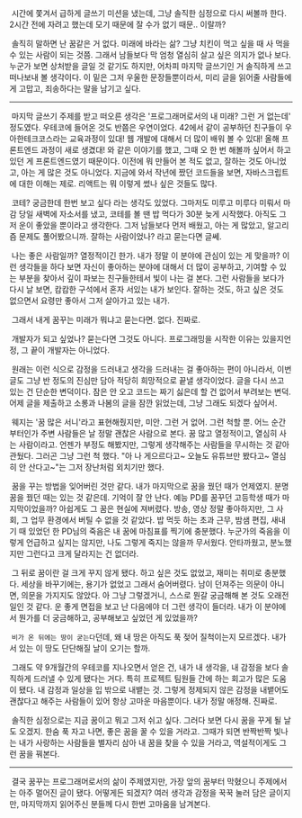 ​	시간에 쫓겨서 급하게 글쓰기 미션을 냈는데, 그냥 솔직한 심정으로 다시 써볼까 한다. 2시간 전에 자려고 했는데 모기 때문에 잘 수가 없기 때문.. 이랄까?

​	솔직히 말하면 난 꿈같은 거 없다. 미래에 바라는 삶? 그냥 치킨이 먹고 싶을 때 사 먹을 수 있는 사람이 되는 것쯤. 그래서 남들보다 막 엄청 열심히 살고 싶은 의지가 없나 보다. 누군가 보면 상처받을 글일 것 같기도 하지만, 어차피 마지막 글쓰기인 거 솔직하게 쓰고 떠나보내 볼 생각이다. 이 밑은 그저 우울한 문장들뿐이라서, 미리 글을 읽어줄 사람들에게 고맙고, 죄송하다는 말을 남기고 싶다.

---

​	마지막 글쓰기 주제를 받고 떠오른 생각은 '프로그래머로서의 내 미래? 그런 거 없는데' 정도였다. 우테코에 들어온 것도 반쯤은 우연이었다. 42에서 같이 공부하던 친구들이 우아한테크코스라는 교육과정이 있대! 웹 개발에 대해서 더 많이 배워 볼 수 있대! 올해 프론트엔드 과정이 새로 생겼대! 와 같은 이야기를 했고, 그때 오 한 번 해볼까 싶어서 하고 있던 게 프론트엔드였기 때문이다. 이전에 뭐 만들어 본 적도 없고, 잘하는 것도 아니었고, 아는 게 많은 것도 아니었다. 지금에 와서 작년에 짰던 코드들을 보면, 자바스크립트에 대한 이해는 제로. 리액트는 뭐 이렇게 썼나 싶은 것들도 많다. 

​	코테? 궁금한데 한번 보고 싶다 라는 생각도 있었다. 그마저도 미루고 미루다 미뤄서 마감 당일 새벽에 자소서를 냈고, 코테를 볼 땐 밥 먹다가 30분 늦게 시작했다. 아직도 그저 운이 좋았을 뿐이라고 생각한다. 그저 남들보다 먼저 배웠고, 아는 게 많았고, 알고리즘 문제도 풀어봤으니까. 잘하는 사람이었나? 라고 묻는다면 글쎄. 

​	나는 좋은 사람일까? 열정적이긴 한가. 내가 정말 이 분야에 관심이 있는 게 맞을까? 이런 생각들을 하다 보면 자신이 좋아하는 분야에 대해서 더 많이 공부하고, 기여할 수 있는 부분을 찾아서 깊이 파보는 친구들한테서 빛이 나는 걸 본다. 그런 사람들을 보다가 다시 날 보면, 캄캄한 구석에서 혼자 서있는 내가 보인다. 잘하는 것도, 하고 싶은 것도 없으면서 요령만 좋아서 그저 살아가고 있는 내가.

​	그래서 내게 꿈꾸는 미래가 뭐냐고 묻는다면. 없다. 진짜로. 

​	개발자가 되고 싶었나? 묻는다면 그것도 아니다. 프로그래밍을 시작한 이유는 있을지언정, 그 끝이 개발자는 아니었다. 

​	원래는 이런 식으로 감정을 드러내고 생각을 드러내는 걸 좋아하는 편이 아니라서, 이번 글도 그냥 반 정도의 진심만 담아 적당히 희망적으로 끝낼 생각이었다. 글을 다시 쓰고 있는 건 단순한 변덕이다. 잠은 안 오고 코드는 짜기 싫은데 할 건 없어서 부려보는 변덕. 어제 글을 제출하고 소롱과 나봄의 글을 잠깐 읽었는데, 그냥 그래도 되겠다 싶어서. 

​	웨지는 '꿈 많은 서니'라고 표현해줬지만, 미안. 그런 거 없어. 그런 척할 뿐. 어느 순간부터인가 주변 사람들은 날 정말 괜찮은 사람으로 본다. 꿈 많고 열정적이고, 열심히 사는 사람이라고. 언젠가 부정도 해봤지만, 그렇게 생각해주는 사람들을 무시하는 것 같아 관뒀다. 그러곤 그냥 그런 척 했다. "아 나 게으르다고~ 오늘도 유튜브만 봤다고~ 열심히 안 산다고~"는 그저 장난처럼 외치기만 했다. 

​	꿈을 꾸는 방법을 잊어버린 것만 같다. 내가 마지막으로 꿈을 꿨던 때가 언제였지. 분명 꿈을 꿨던 때는 있는 것 같은데. 기억이 잘 안 난다. 예능 PD를 꿈꾸던 고등학생 때가 마지막이었을까? 아쉽게도 그 꿈은 현실에 져버렸다. 방송, 영상 정말 좋아하지만, 그 사회, 그 업무 환경에서 버틸 수 없을 것 같았다. 밥 먹듯 하는 초과 근무, 밤샘 편집, 새내기 때 있었던 한 PD님의 죽음은 내 꿈에 마침표를 찍기에 충분했다. 누군가의 죽음을 이렇게 언급하고 싶지는 않지만, 나도 그렇게 죽지는 않을까 무서웠다. 안타까웠고, 분노했지만 그런다고 크게 달라지는 건 없더라. 

​	그 뒤로 꿈이란 걸 크게 꾸지 않게 됐다. 하고 싶은 것도 없었고, 재미는 취미로 충분했다. 세상을 바꾸기에는, 용기가 없었고 그래서 숨어버렸다. 남이 던져주는 의문이 아니면, 의문을 가지지도 않았다. 아 그냥 그렇겠거니, 스스로 뭔갈 궁금해해 본 것도 오래전 일인 것 같다. 운 좋게 면접을 보고 난 다음에야 더 그런 생각이 들더라. 내가 이 분야에서 뭔가를 더 궁금해하고, 공부해보고 싶었던 게 있었을까? 

​	`비가 온 뒤에는 땅이 굳는다`던데, 왜 내 땅은 아직도 푹 젖어 질척이는지 모르겠다. 내가 서 있는 이 땅도 단단해질 날이 오기는 할까.

​	그래도 약 9개월간의 우테코를 지나오면서 얻은 건, 내가 내 생각을, 내 감정을 보다 솔직하게 드러낼 수 있게 됐다는 거다. 특히 프로젝트 팀원들 간에 하는 회고가 많은 도움이 됐다. 내 감정과 일상을 입 밖으로 내뱉는 것. 그렇게 정제되지 않은 감정을 내뱉어도 괜찮다고 해주는 사람들이 있어 항상 고마운 마음뿐이다. 내가 정말 애정해. 진짜로.

​	솔직한 심정으로는 지금 꿈이고 뭐고 그저 쉬고 싶다. 그러다 보면 다시 꿈을 꾸게 될 날도 오겠지. 한숨 푹 자고 나면, 좋은 꿈을 꿀 수 있을 거라고. 그때가 되면 반짝반짝 빛나는 내가 사랑하는 사람들을 별자리 삼아 내 꿈을 찾을 수 있을 거라고, 역설적이게도 그런 꿈을 꿔본다.

---

​	결국 꿈꾸는 프로그래머로서의 삶이 주제였지만, 가장 앞의 꿈부터 막혔으니 주제에서는 아주 멀어진 글이 됐다. 어떻게든 되겠지? 여러 생각과 감정을 꾹꾹 눌러 담은 글이지만, 마지막까지 읽어주신 분들께 다시 한번 고마움을 남겨본다.




